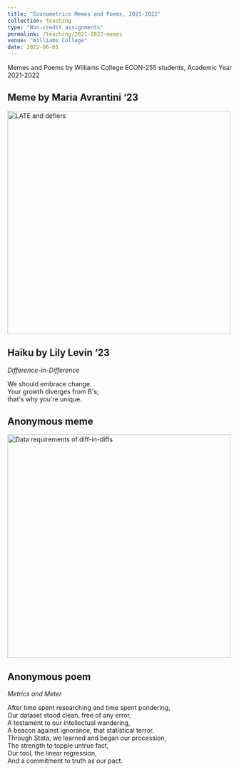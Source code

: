 ```yaml
---
title: "Econometrics Memes and Poems, 2021-2022"
collection: teaching
type: "Non-credit assignments"
permalink: /teaching/2021-2022-memes
venue: "Williams College"
date: 2022-06-01
---
```

Memes and Poems by Williams College ECON-255 students, Academic Year 2021-2022

<!--- # Econometrics Memes and Poems, 2021-2022 --->

## Meme by Maria Avrantini ‘23

<img src="https://owenozier.github.io/images/memes/2021-2022-meme-avrantini.png"  width=500 alt="LATE and defiers">


## Haiku by Lily Levin ‘23
<i>Difference-in-Difference</i>

We should embrace change. <br/>
Your growth diverges from B's; <br/>
that's why you're unique. <br/>




## Anonymous meme

<img src="https://owenozier.github.io/images/memes/2021-2022-meme-a.png"  width=500 alt="Data requirements of diff-in-diffs">


## Anonymous poem
<i>Metrics and Meter</i>

After time spent researching and time spent pondering, <br/>
Our dataset stood clean, free of any error, <br/>
A testament to our intellectual wandering, <br/>
A beacon against ignorance, that statistical terror. <br/>
Through Stata, we learned and began our procession, <br/>
The strength to topple untrue fact, <br/>
Our tool, the linear regression, <br/>
And a commitment to truth as our pact. <br/>
